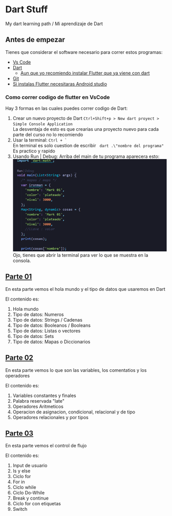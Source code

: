 # Dart Stuff
My dart learning path / Mi aprendizaje de Dart

## Antes de empezar

Tienes que considerar el software necesario para correr estos programas:
* [Vs Code](https://code.visualstudio.com/download "Download VSCode")
* [Dart](https://dart.dev/ "Dart")
    * [Aun que yo recomiendo instalar Flutter que ya viene con dart](https://flutter.dev/?gclsrc=aw.ds "Flutter")
* [Git](https://git-scm.com/downloads "Git")
* [Si instalas Flutter necesitaras Android studio](https://developer.android.com/studio?hl=es-419&gclsrc=aw.ds&gclid=Cj0KCQiA47GNBhDrARIsAKfZ2rDVTAXOaWGk7I-lYyohsZesdZfgwY9-eIetRjKlcCxYqnn8iMRKKDsaAo90EALw_wcB "Adroid Studio")

### Como correr codigo de flutter en VsCode
Hay 3 formas en las cuales puedes correr codigo de Dart:
1. Crear un nuevo proyecto de Dart 
    ```Ctrl+Shift+p > New dart proyect > Simple Console Application ```  
    La desventaja de esto es que crearias una proyecto nuevo para cada parte del curso no lo recomiendo
2. Usar la terminal:
    ```Ctrl + ` ```  
    En terminal es solo cuestion de escribir ``` dart .\"nombre del programa"```  
    Es practico y rapido
3. Usando Run | Debug: 
    Arriba del main de tu programa aparecera esto:
    ![Run | Debug](https://github.com/Benqui/Dart-Stuff/blob/main/Media/RunDartopt3.png "image")  
    Ojo, tienes que abrir la terminal para ver lo que se muestra en la consola.

## [Parte 01](https://github.com/Benqui/Dart-Stuff/tree/main/programs/part_01 "Parte 01")
En esta parte vemos el hola mundo y el tipo de datos que usaremos en Dart

El contenido es:
1. Hola mundo
2. Tipo de datos: Numeros
3. Tipo de datos: Strings / Cadenas
4. Tipo de datos: Booleanos / Booleans
5. Tipo de datos: Listas o vectores
6. Tipo de datos: Sets
7. Tipo de datos: Mapas o Diccionarios

## [Parte 02](https://github.com/Benqui/Dart-Stuff/tree/main/programs/part_02 "Parte 02")
En esta parte vemos lo que son las variables, los comentatios y los operadores

El contenido es:
1. Variables constantes y finales
2. Palabra reservada "late"
3. Operadores Aritmeticos
4. Operacion de asignacion, condicional, relacional y de tipo
5. Operadores relacionales y por tipos

## [Parte 03](https://github.com/Benqui/Dart-Stuff/tree/main/programs/part_03 "Parte 03")
En esta parte vemos el control de flujo


El contenido es:
1. Input de usuario
2. Is y else
3. Ciclo for
4. For in
5. Ciclo while
6. Ciclo Do-While
7. Break y continue
8. Ciclo for con etiquetas
9. Switch



